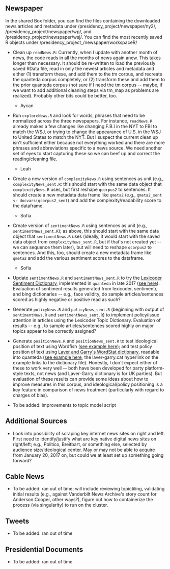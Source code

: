 ## Newspaper
In the shared Box folder, you can find the files containing the downloaded news articles and metadata under /presidency_project/newspaper/ny2/, /presidency_project/newspaper/wp/, and /presidency_project/newspaper/wsj/. You can find the most recently saved R objects under /presidency_project_/newspaper/workspaceR/

* Clean up `readNews.R`: Currently, when I update with another month of news, the code reads in all the months of news again anew. This takes longer than necessary. It should be re-written to load the previously saved RData file, read in only the newest articles and metadata and either (1) transform these, and add them to the tm corpus, and recreate the quanteda corpus completely, or (2) transform these and add them to the prior quanteda corpus (not sure if I need the tm corpus -- maybe, if we want to add additional cleaning steps via tm_map as problems are realized). Probably other bits could be better, too.

  * Aycan
* Run `exploreNews.R` and look for words, phrases that need to be normalized across the three newspapers. For instance, `readNews.R` already makes a few changes like changing F.B.I in the NYT to FBI to match the WSJ, or trying to change the appearance of U.S. in the WSJ to United States to match the NYT. But I suspect the current clean up isn't sufficient either because not everything worked and there are more phrases and abbreviations specific to a news source. We need another set of eyes to start capturing these so we can beef up and correct the reading/cleaning file.

  * Leah
* Create a new version of `complexityNews.R` using sentences as unit (e.g., `complexityNews_sent.R`: this should start with the same data object that `complexityNews.R` uses, but first reshape `qcorpus2` to sentences. It should create a new metadata data frame like `qmeta2` (e.g., `qmeta2_sent <- docvars(qcorpus2_sent`) and add the complexity/readability score to the dataframe.

  * Sofia

* Create version of `sentimentNews.R` using sentences as unit (e.g., `sentimentNews_sent.R`); as above, this should start with the same data object that `sentimentNews.R` uses (ideally, it would start with the saved data object from `complexityNews_sent.R`, but if that's not created yet -- we can sequence them later), but will need to reshape `qcorpus2` to sentences. And this, too, should create a new metadata frame like `qmeta2` and add the various sentiment scores to the dataframe.

  * Sofia

* Update `sentimentNews.R` and `sentimentNews_sent.R` to try the [Lexicoder Sentiment Dictionary](http://www.lexicoder.com/index.html), implemented in `quanteda` in late 2017 ([see here](https://quanteda.io/reference/data_dictionary_LSD2015.html)). Evaluation of sentiment results generated from lexicoder, sentimentr, and bing dictionaries -- e.g., face validity, do sample articles/sentences scored as highly negative or positive read as such? 

* Generate `policyNews.R` and `policyNews_sent.R` (beginning with output of `sentimentNews.R` and `sentimentNews_sent.R`) to implement policy/issue attention in articles using the Lexicoder Topic Dictionary. Evaluation of results -- e.g., to sample articles/sentences scored highly on major topics appear to be correctly assigned?

* Generate `positionNews.R` and `positionNews_sent.R` to test ideological position of text using Wordfish ([see example here](http://quanteda.io/articles/pkgdown/examples/plotting.html)); and test policy position of text using [Laver and Garry's WordStat dictionary](https://provalisresearch.com/products/content-analysis-software/wordstat-dictionary/laver-garry-dictionary-of-policy-position/), readable into quanteda ([see example here](https://tutorials.quanteda.io/basic-operations/dfm/dfm_lookup/), the laver-garry.cat hyperlink on the example links to the dictionary file). Honestly, I don't expect either of these to work very well -- both have been developed for party platform-style texts, not news (and Laver-Garry dictionary is for UK parties). But evaluation of these results can provide some ideas about how to improve measures in this corpus, and ideological/policy positioning is a key feature in comparison of news treatment (particularly with regard to charges of bias).

* To be added: improvements to topic model script

  
## Additional Sources

* Look into possibility of scraping key internet news sites on right and left. First need to identify/justify what are key native digital news sites on right/left; e.g., Politico, Breitbart, or something else, selected by audience size/ideological center. May or may not be able to acquire from January 20, 2017 on, but could we at least set up something going forward?

## Cable News

* To be added: ran out of time; will include reviewing topictiling, validating initial results (e.g., against Vanderbilt News Archive's story count for Anderson Cooper, other ways?), figure out how to containerize the process (via singularity) to run on the cluster. 

## Tweets

* To be added: ran out of time

## Presidential Documents

* To be added: ran out of time


